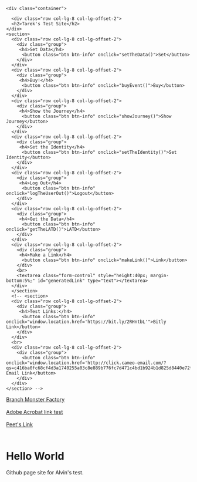 <html lang="en">
<head>
<meta charset="utf-8">
<meta http-equiv="X-UA-Compatible" content="IE=edge">
<meta name="viewport" content="width=device-width, initial-scale=1">
<meta name="branch:deeplink:user.type" content="freeRegister"/>
<meta property="og:description" content="some content here"/>
<link rel="canonical" href="https://google.com/" />


<link rel="stylesheet" href="https://maxcdn.bootstrapcdn.com/bootstrap/3.3.7/css/bootstrap.min.css" integrity="sha384-BVYiiSIFeK1dGmJRAkycuHAHRg32OmUcww7on3RYdg4Va+PmSTsz/K68vbdEjh4u" crossorigin="anonymous">

<script src="https://ajax.googleapis.com/ajax/libs/jquery/1.12.4/jquery.min.js"></script>
<script type="text/javascript">

  (function(b,r,a,n,c,h,_,s,d,k){if(!b[n]||!b[n]._q){for(;s<_.length;)c(h,_[s++]);d=r.createElement(a);d.async=1;d.src="https://cdn.branch.io/branch-latest.min.js";k=r.getElementsByTagName(a)[0];k.parentNode.insertBefore(d,k);b[n]=h}})(window,document,"script","branch",function(b,r){b[r]=function(){b._q.push([r,arguments])}},{_q:[],_v:1},"addListener applyCode autoAppIndex banner closeBanner closeJourney creditHistory credits data deepview deepviewCta first getCode init link logout redeem referrals removeListener sendSMS setBranchViewData setIdentity track validateCode trackCommerceEvent logEvent disableTracking".split(" "), 0);

  // branch.setIdentity("suuid", (err) => console.error(err));
  branch.init('key_live_bglZn2p4MsvqhjauKrknLmopyEkpp8FS', function(err, data) {
  });
  branch.setBranchViewData({
    data: {
      // 'foo': 'SetDataTest'
    }
  });
  var thisListener = function(event, data) { 
      window.journeyData = data;
      console.log("event " + JSON.stringify(event));
      console.log("data " + JSON.stringify(data));
      // sendData(event, data);
  }



  // branch.addListener('didShowJourney', thisListener); //A listener for a Journey impression
  function sendData (event, data) {
    // var journey_variation = data.journey_link_data.tags;
    // var journey_id = data.journey_link_data.journey_id;
    // var journey_name = data.journey_link_data.journey_name;
    // // var userId = dataLayer.userId;
    // var classpass_id = "FOO" //REPLACE "FOO" WITH YOUR ID

    // console.log(journey_variation, journey_id, journey_name);

    // var custom_data = {
    //   "variation": journey_variation,
    //   "journey_id": journey_id,
    //   "journey_name": journey_name,
    //   "classpass_id": classpass_id
    // }
    branch.logEvent(
      "homepage_view",
      //custom_data,
      function(err) { console.log(err);}
    );
  };



  // branch.addListener('didShowJourney', thisListener); //A listener for showing a banner

  // function setTheData () {
  //   console.log("setting");
  //   branch.closeJourney();
  //   branch.setBranchViewData({
      
  //     data: {
  //       '~campaign': 'alvin test'
  //     }
  //   });
	console.log(data)
	
branch.link(linkData, function(err, link) {
  console.log(link);
});
  // };

  function buyEvent () {
    console.log("buying");
    var commerce_data = {"revenue":28.45,
      "currency":"USD",
      "transaction_id":"313299",
      "shipping":5.95,
      "tax":0,
      //"~referring_link":"379998049730159899",
      "products":[{"sku":"xbar1788","name":"SAFTB Golf Towel - GOLF / SAFTB","price":25,"quantity":1,"category":"","variant":"GOLF / SAFTB"}]
    };
    var metadata =  {};
    branch.trackCommerceEvent('purchase', commerce_data, metadata, function(err) {
        if(err) {
             throw err;
        }
    });
  };
  function showJourney () {
    console.log("showing");
    branch.init('key_live_pi9fdajuaEfGhtZjFYyu4opoBFd5ZhmV', function(err, data) {
      branch.closeJourney(
        function(err) { 
          branch.track('pageview', null, {'branch_view_id': '411594526336324610'});
          console.log(err); 
        }
      );
      
    });
  };
  function setTheIdentity () {
    console.log("setting the identity");
	  
    branch.setIdentity("suuid", function (err, data) {
	data: {
     	'~campaign': 'alvin test'
	}
      console.log(err, data);
    });
  };

  function logTheUserOut () {
    console.log("logging out identity");
    branch.logout(function(err){
      console.log(err);
    });
  };

  function getTheLATD () {
    branch.lastAttributedTouchData(function (err, data){console.log(data);});
  };

  function makeLink () {
    var canonicalURL = window.location.href;
    var linkData = {
      "$canonical_url": canonicalURL,
      "campaign":"alvintestingSugarHoneyIceTea"
    };
branch.link({campaign: 'branch_deeplink_test_campaign',channel: 'instacart_facebook',feature: 'paid_social',data: { '$deeplink_no_attribution': true }}, function(err, link) {
console.log(err);
console.log(link);
});
/*	  
	  
    branch.link(linkData, function(err, link) {
                if (err == null) {
                    document.getElementById('generatedLink').value = link;
                } else {
                    document.getElementById('generatedLink').value = err;
                }
            });
	    */
  }
</script>
<title>Alvin Test Site</title>


<link rel="stylesheet" type="text/css" href="css/bootstrap-theme.min.css">
<link href="css/bootstrap.css" rel="stylesheet">

</head>

<body>

	<div class="container">

      <div class="row col-lg-8 col-lg-offset-2">
      <h2>Tarek's Test Site</h2>
    </div>
    <section>
      <div class="row col-lg-8 col-lg-offset-2">
        <div class="group">
         <h4>Set Data</h4>
          <button class="btn btn-info" onclick="setTheData()">Set</button>
        </div>
      </div>
      <div class="row col-lg-8 col-lg-offset-2">
        <div class="group">
         <h4>Buy!</h4>
          <button class="btn btn-info" onclick="buyEvent()">Buy</button>
        </div>
      </div>
      <div class="row col-lg-8 col-lg-offset-2">
        <div class="group">
         <h4>Show the Journey</h4>
          <button class="btn btn-info" onclick="showJourney()">Show Journey</button>
        </div>
      </div>
      <div class="row col-lg-8 col-lg-offset-2">
        <div class="group">
         <h4>Set the Identity</h4>
          <button class="btn btn-info" onclick="setTheIdentity()">Set Identity</button>
        </div>
      </div>
      <div class="row col-lg-8 col-lg-offset-2">
        <div class="group">
         <h4>Log Out</h4>
          <button class="btn btn-info" onclick="logTheUserOut()">Logout</button>
        </div>
      </div>
      <div class="row col-lg-8 col-lg-offset-2">
        <div class="group">
         <h4>Get the Data</h4>
          <button class="btn btn-info" onclick="getTheLATD()">LATD</button>
        </div>
      </div>
      <div class="row col-lg-8 col-lg-offset-2">
        <div class="group">
         <h4>Make a Link</h4>
          <button class="btn btn-info" onclick="makeLink()">Link</button>
        </div>
        <br>
        <textarea class="form-control" style="height:40px; margin-bottom:5%;" id="generatedLink" type="text"></textarea>
      </div>
      </section>
      <!-- <section>
      <div class="row col-lg-8 col-lg-offset-2">
        <div class="group">
         <h4>Test Links:</h4>
          <button class="btn btn-info" onclick="window.location.href='https://bit.ly/2RHntbL'">Bitly Link</button>
        </div>
      </div>
      <br>
      <div class="row col-lg-8 col-lg-offset-2">
        <div class="group">
          <button class="btn btn-info" onclick="window.location.href='http://click.cameo-email.com/?qs=c416ba0fc68cf4d3a1740255a03c8e889b776fc7d471c4bd1b924b1d825d8440e72f82c98547ff22269709dbcea8e6d866dad8ca555ee8d66447c8a96ac8d876'">Cameo Email Link</button>
        </div>
      </div>
    </section> -->
  </div>
<a href="https://branchster.app.link/XyxjdcuLKyb">Branch Monster Factory</a> 
<br>
<br>
<a href="https://adobeacrobat.app.link/BfvVoGrxKyb?%24match_duration=5">Adobe Acrobat link test</a>
<br>
<br>
<a href="https://peets.app.link/e/mgoPM9UOBxb">Peet's Link</a>
<br>
<br>
<iframe id="l" width="1" height="1" style="visibility:hidden" src="hp-smart://fax?_branch_referrer=H4sIAAAAAAAAA42PS07EMAyGT9Pu6DBNiwRShUZCZQNniDKJmZhpEitxgOPjAAKxQezs%2F%2FHJ9sxUbnY7TyWYzAND4QtDNGwYzztFt904KVpAA3dqlSVlPGE0m65569Sdb%2F1OHbpRzBVjYRNZqoMnm2IEy%2BAGm4KYpR6LzUiMKUplpZxctRxrOEIW1P5%2BfpgFdFU56JJqtiAqBIObiM81EDoR2oX7Ucl0PY3T7E%2F9L9AimMfLQ%2F8DWT4Q%2FSdg%2Bar38ooDoPamJsN%2BeTJvTcRUdDNeEF4XT5oyRv5WdDRoW8xElxO6%2F0QdlDMn%2BisajNXtsPEdipsSOo8BAAA%3D&amp;link_click_id=1174350191786726640"></iframe>

<body>
<h1>Hello World</h1>
<p>Github page site for Alvin's test.</p>
</body>
</html>
